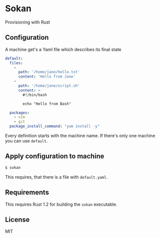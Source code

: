# Sokan
Provisioning with Rust

## Configuration
A machine get's a Yaml file which describes its final state

```yaml
default:
  files:
    -
      path: '/home/jane/hello.txt'
      content: 'Hello from Jane'
    -
      path: '/home/jane/script.sh'
      content: >
        #!/bin/bash

        echo "Hello from Bash"

  packages:
    - vim
    - git
  package_install_command: "yum install -y"
```

Every definition starts with the machine name. If there's only one machine you can use `default`.

## Apply configuration to machine

```bash
$ sokan
```
This requires, that there is a file with `default.yaml`.

## Requirements

This requires Rust 1.2 for building the `sokan` executable.

## License

MIT
